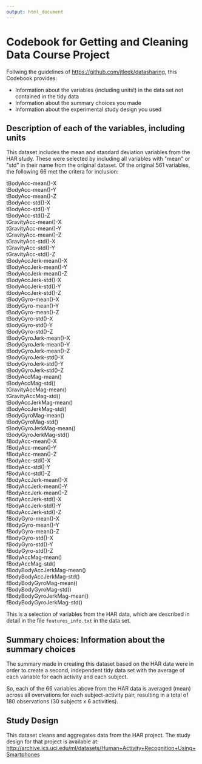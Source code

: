 ```yaml
---
output: html_document
---
```

# Codebook for Getting and Cleaning Data Course Project

Follwing the guidelines of https://github.com/jtleek/datasharing, this Codebook provides:
 
- Information about the variables (including units!) in the data set not contained in the tidy data
- Information about the summary choices you made
- Information about the experimental study design you used

## Description of each of the variables, including units

This dataset includes the mean and standard deviation variables from the HAR study. These were selected by including all variables with "mean" or "std" in their name from the original dataset. Of the original 561 variables, the following 66 met the critera for inclusion:

tBodyAcc-mean()-X </br>
tBodyAcc-mean()-Y </br>
tBodyAcc-mean()-Z </br>
tBodyAcc-std()-X </br>
tBodyAcc-std()-Y </br>
tBodyAcc-std()-Z </br>
tGravityAcc-mean()-X </br>
tGravityAcc-mean()-Y </br>
tGravityAcc-mean()-Z </br>
tGravityAcc-std()-X </br>
tGravityAcc-std()-Y </br>
tGravityAcc-std()-Z </br>
tBodyAccJerk-mean()-X </br>
tBodyAccJerk-mean()-Y </br>
tBodyAccJerk-mean()-Z </br>
tBodyAccJerk-std()-X </br>
tBodyAccJerk-std()-Y </br>
tBodyAccJerk-std()-Z </br>
tBodyGyro-mean()-X </br>
tBodyGyro-mean()-Y </br>
tBodyGyro-mean()-Z </br>
tBodyGyro-std()-X </br>
tBodyGyro-std()-Y </br>
tBodyGyro-std()-Z </br>
tBodyGyroJerk-mean()-X </br>
tBodyGyroJerk-mean()-Y </br>
tBodyGyroJerk-mean()-Z </br>
tBodyGyroJerk-std()-X </br>
tBodyGyroJerk-std()-Y </br>
tBodyGyroJerk-std()-Z </br>
tBodyAccMag-mean() </br>
tBodyAccMag-std() </br>
tGravityAccMag-mean() </br>
tGravityAccMag-std() </br>
tBodyAccJerkMag-mean() </br>
tBodyAccJerkMag-std() </br>
tBodyGyroMag-mean() </br>
tBodyGyroMag-std() </br>
tBodyGyroJerkMag-mean() </br>
tBodyGyroJerkMag-std() </br>
fBodyAcc-mean()-X </br>
fBodyAcc-mean()-Y </br>
fBodyAcc-mean()-Z </br>
fBodyAcc-std()-X </br>
fBodyAcc-std()-Y </br>
fBodyAcc-std()-Z </br>
fBodyAccJerk-mean()-X </br>
fBodyAccJerk-mean()-Y </br>
fBodyAccJerk-mean()-Z </br>
fBodyAccJerk-std()-X </br>
fBodyAccJerk-std()-Y </br>
fBodyAccJerk-std()-Z </br>
fBodyGyro-mean()-X </br>
fBodyGyro-mean()-Y </br>
fBodyGyro-mean()-Z </br>
fBodyGyro-std()-X </br>
fBodyGyro-std()-Y </br>
fBodyGyro-std()-Z </br>
fBodyAccMag-mean() </br>
fBodyAccMag-std() </br>
fBodyBodyAccJerkMag-mean()  </br>
fBodyBodyAccJerkMag-std() </br>
fBodyBodyGyroMag-mean() </br>
fBodyBodyGyroMag-std() </br>
fBodyBodyGyroJerkMag-mean() </br>
fBodyBodyGyroJerkMag-std() </br>
 

This is a selection of variables from the HAR data, which are described in detail in the file `features_info.txt` in the data set.  

## Summary choices: Information about the summary choices

The summary made in creating this dataset based on the HAR data were in order to create a second, independent tidy data set with the average of each variable for each activity and each subject.

So, each of the 66 variables above from the HAR data is averaged (mean) across all overvations for each subject-activity pair, resulting in a total of 180 observations (30 subjects x 6 activities).

## Study Design

This dataset cleans and aggregates data from the HAR project. The study design for that project is available at: http://archive.ics.uci.edu/ml/datasets/Human+Activity+Recognition+Using+Smartphones